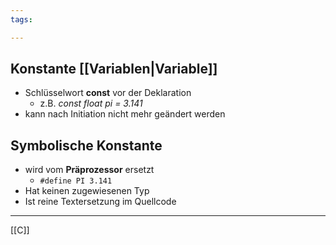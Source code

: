 ```yaml
---
tags:

---
```

## Konstante [[Variablen|Variable]]
- Schlüsselwort **const** vor der Deklaration
	- z.B. *const float pi = 3.141*
- kann nach Initiation nicht mehr geändert werden
## Symbolische Konstante
- wird vom **Präprozessor** ersetzt
	- `#define PI 3.141`
- Hat keinen zugewiesenen Typ
- Ist reine Textersetzung im Quellcode


---
[[C]]